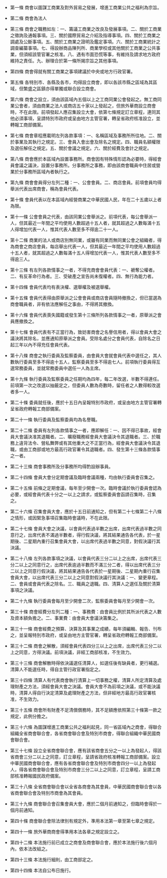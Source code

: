 * 第一條 商會以圖謀工商業及對外貿易之發展，增進工商業公共之福利為宗旨。

* 第二條 商會為法人

* 第三條 商會之職務如左：一、籌議工商業之改良及發展事項。二、關於工商業之徵詢及通報事項。三、關於國際貿易之介紹及指導事項。四、關於工商業之調處及公斷事項。五、關於工商業之證明及鑑定事項。六、關於工商業統計之調查編纂事項。七、得設辦商品陳列所、商業學校或其他關於工商業之公共事業，但須經該管官署之核准。八、遇有市面恐慌等事，有維持及請求地方政府維持之責任。九、辦理合於第一條所揭宗旨之其他事項。

* 第四條 商會得就有關工商業之事項建議於中央或地方行政官署。

* 第五條 各特別市、各縣及各市，均得設立商會，即以各該市縣之區域為其區域，但繁盛之區鎮亦得單獨或聯合設立商會。

* 第六條 商會之設立，須由該區域內五個以上之工商同業公會發起之。無工商同業公會者，須由商業之法人或商店五十家以上發起之，但旅外華商設立商會時，不在此限。前項發起人應召集設立大會，依第七條規定訂立章程，連同其他必須事項，呈請特別市政府或呈由地方主管官署，轉呈省政府核准設立，並轉報工商部備案。

* 第七條 商會章程應載明左列各款事項：一、名稱區域及事務所所往地。二、關於事業及其執行之規定。三、會員入會出會及除名之規定。四、職員名額權限及選任解任之規定。五、關於會議之規定。六、關於經費及會計之規定。

* 第八條 商會應於本區域內設置事務所。商會因有特殊情形認為必要時，得經會員會議之議決，設置分事務所。分事務所之事務，即由該商會職員中住居或營業於分事務所區域內者執行之。

* 第九條 商會會員得分左列二種：一、公會會員。二、商店會員。前項會員均得舉派代表出席商會，稱為會員代表。

* 第十條 會員代表以在本區域內經營商業之中華民國人民，年在二十五歲以上者為限。

* 第十一條 公會會員之代表，由該同業公會舉派之。前項代表，每公會舉派一人，但其最近一年間之平均使用人數超過十五人者，就其超過之人數每滿十五人得增加代表一人，惟其代表人數至多不得逾二十一人。

* 第十二條 商業的法人或商店別無同業，或雖有同業而無同業公會之組織者，得為商會之商店會員，每店舉出代表一人，但其最近一年間之平均使用人數超過十五人者，就其超過之人數每滿十五人得增加代表一人，惟其代表人數至多不得逾三人。

* 第十三條 有左列各款情事之一者，不得充商會會員代表：一、褫奪公權者。二、有反革命行為者。三、受破產之宣告尚未復權者。四、無行為能力者。

* 第十四條 會員代表均有表決權、選舉權及被選舉權。

* 第十五條 會員代表得由原舉派之公會會員或商店會員隨時撤換之，但已當選為商會職員者，非有依法應解任之事由，不得將其撤換。

* 第十六條 會員代表喪失國籍或發生第十三條所列各款情事之一者，原舉派之會員應撤換之。

* 第十七條 會員代表有不正當行為，致妨害商會之名譽信用者，得以會員大會之議決將其除名，並應通知原舉派之會員。受除名處分之會員代表，自除名之日起三年以內不得充任會員代表。

* 第十八條 商會之執行委員及監察委員，由會員大會就會員代表中選任之，其人數執行委員至多不得逾十五人，監察委員至多不得逾七人。前項執行委員得互選常務委員，並就常務委員中選任一人為主席。

* 第十九條 執行委員及監察委員之任期均為四年，每二年改選，半數不得連任。前項第一次之改選以抽籤定之，但委員人數為奇數時，留任者之人數得較改選者多一人。

* 第二十條 委員就任後，應於十五日內呈報特別市政府，或呈由地方主管官署轉呈省政府轉報工商部備案。

* 第二十一條 執行委員及監察委員均為名譽職。

* 第二十二條 委員有左列各款情事之一者，應即解任：一、因不得已事故，經會員大會議決准其退職者。二、曠廢職務經會員大會議決令其退職者。三、於職務上違背法令、營私舞弊或有其他重大之不正當行為，經會員大會議決令其退職，或由工商部或地方最高行政官署令其退職者。四、發生第十三條各款情事之一者。

* 第二十三條 商會事務所及分事務所均得酌設辦事員。

* 第二十四條 會員大會分定期會議及臨時會議兩種，均由執行委員會召集之。

* 第二十五條 前條之定期會議，每年至少開會一次。臨時會議於執行委員會認為必要，或經會員代表十分之一以上之請求，或監察委員會函請召集時，召集之。

* 第二十六條 召集會員大會，應於十五日前通知之，但有第二十七條第二十八條之情形，或因緊急事項召集臨時會議時，不在此限。

* 第二十七條 會員大會之決議，以會員代表過半數之出席，出席代表過半數之同意行之，出席代表不滿過半數者，得行假決議，將其結果通告各代表，於一星期後、二星期內重行召集會員大會，以出席代表過半數之同意，對假決議行其決議。

* 第二十八條 左列各款事項之決議，以會員代表三分二以上之出席，出席代表三分二以上之同意行之，出席代表逾過半數而不滿三分二者，得以出席代表三分二以上之同意行假決議，將其結果通告各代表於一星期後、二星期內重行召集會員大會，以出席代表三分二以上之同意對假決議行其決議：一、變更章程。二、會員或會員代表之除名。三、職員之退職。四、清算人之選任及關於清算事項之決議。

* 第二十九條 執行委員會每月至少開會二次，監察委員會每月至少開會一次。

* 第三十條 商會經費分左列二種：一、事務費：由會員比例於其所派代表之人數及資本額負擔之。二、事業費：由會員大會議決籌集之。

* 第三十一條 商會經費之預算、決算及其事業之成績，每年須編輯、報告、刊布之，並呈報特別市政府，或呈由地方主管官署，轉呈省政府轉報工商部備案。

* 第三十二條 商會之解散，須經會員代表四分三以上之出席，出席代表三分二以上之同意，方得決議。前項決議，非經工商部核准，不生效力。

* 第三十三條 商會解散時得依決議選任清算人，如選任後有缺員者，更行補選。清算人不能選任時，得自主管行政官署指定之。

* 第三十四條 清算人有代表商會執行清算上一切事務之權，清算人所定清算及處理財產之方法，須經會員大會之決議。會員大會不為前項之決議，或不能決議時，清算人得自行決定清算及處理財產之方法，但非經地方最高行政官署核准，不生效力。

* 第三十五條 商會所有財產不足清償償務時，其不足額應依照第三十條第一款之規定，此例分擔之。

* 第三十六條 為圖謀增進工商業公共之福利起見，同一省區域內之商會，得聯合組織全省商會聯合會，各省商會聯合會及特別市商會，得聯合組織中華民國商會聯合會。

* 第三十七條 設立全省商會聯合會，應有該省商會五分之一以上為發起人，得該省商會三分二以上之同意，訂立章程，呈請省政府核准轉報工商部備案。設立中華民國商會聯合會，應有各省商會聯合會及特別市商會四分一以上為發起人，得各省商會聯合會及特別市商會三分二以上之同意，訂立章程，呈請工商部核准轉報國民政府備案。

* 第三十八條 全省商會聯合會以全省各商會為其會員，中華民國商會聯合會以各省商會聯合會及特別市商會為其會員。

* 第三十九條 商會聯合會召集會員大會，應於二個月前通知之，但臨時會得於一個月前通知。

* 第四十條 商會聯合會除法律別有規定外，準用本法第一章至第七章之規定。

* 第四十一條 旅外華商商會得準用本法各章之規定設立之。

* 第四十二條 本法施行前已成立之商會及商會聯合會，應於本法施行後六個月內，依本法改組之。

* 第四十三條 本法施行細則，由工商部定之。

* 第四十四條 本法自公布日施行。

